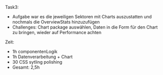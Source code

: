 Task3:
- Aufgabe war es die jeweiligen Sektoren mit Charts auszustatten und nochmals die OverviewStats hinzuzufügen
- Challenges: Chart package auswählen, Daten in die Form für den Chart zu bringen, wieder auf Performance achten

Zeit:
- 1h componentenLogik
- 1h Datenverarbeitung + Chart
- 30 CSS sytling polishing
- Gesamt: 2,5h



